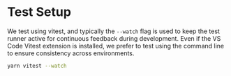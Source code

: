 
# Test Setup

We test using vitest, and typically the `--watch` flag is used to keep the test runner active for continuous feedback during development. Even if the VS Code Vitest extension is installed, we prefer to test using the command line to ensure consistency across environments.

```bash
yarn vitest --watch

```
